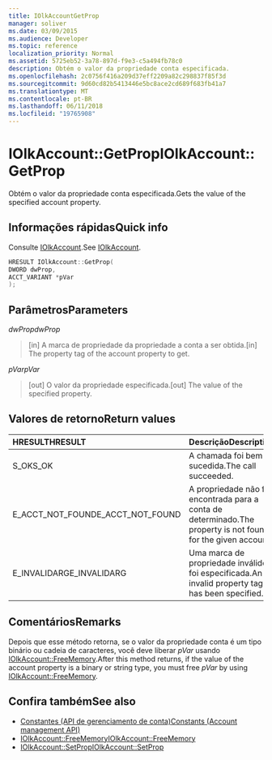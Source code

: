 ```yaml
---
title: IOlkAccountGetProp
manager: soliver
ms.date: 03/09/2015
ms.audience: Developer
ms.topic: reference
localization_priority: Normal
ms.assetid: 5725eb52-3a78-897d-f9e3-c5a494fb78c0
description: Obtém o valor da propriedade conta especificada.
ms.openlocfilehash: 2c0756f416a209d37eff2209a82c298837f85f3d
ms.sourcegitcommit: 9d60cd82b5413446e5bc8ace2cd689f683fb41a7
ms.translationtype: MT
ms.contentlocale: pt-BR
ms.lasthandoff: 06/11/2018
ms.locfileid: "19765908"
---
```

# <a name="iolkaccountgetprop"></a><span data-ttu-id="8893d-103">IOlkAccount::GetProp</span><span class="sxs-lookup"><span data-stu-id="8893d-103">IOlkAccount::GetProp</span></span>

<span data-ttu-id="8893d-104">Obtém o valor da propriedade conta especificada.</span><span class="sxs-lookup"><span data-stu-id="8893d-104">Gets the value of the specified account property.</span></span>
  
## <a name="quick-info"></a><span data-ttu-id="8893d-105">Informações rápidas</span><span class="sxs-lookup"><span data-stu-id="8893d-105">Quick info</span></span>

<span data-ttu-id="8893d-106">Consulte [IOlkAccount](iolkaccount.md).</span><span class="sxs-lookup"><span data-stu-id="8893d-106">See [IOlkAccount](iolkaccount.md).</span></span>
  
```cpp
HRESULT IOlkAccount::GetProp(  
DWORD dwProp, 
ACCT_VARIANT *pVar 
);
```

## <a name="parameters"></a><span data-ttu-id="8893d-107">Parâmetros</span><span class="sxs-lookup"><span data-stu-id="8893d-107">Parameters</span></span>

<span data-ttu-id="8893d-108">_dwProp_</span><span class="sxs-lookup"><span data-stu-id="8893d-108">_dwProp_</span></span>
  
> <span data-ttu-id="8893d-109">[in] A marca de propriedade da propriedade a conta a ser obtida.</span><span class="sxs-lookup"><span data-stu-id="8893d-109">[in] The property tag of the account property to get.</span></span>
    
<span data-ttu-id="8893d-110">_pVar_</span><span class="sxs-lookup"><span data-stu-id="8893d-110">_pVar_</span></span>
  
> <span data-ttu-id="8893d-111">[out] O valor da propriedade especificada.</span><span class="sxs-lookup"><span data-stu-id="8893d-111">[out] The value of the specified property.</span></span>
    
## <a name="return-values"></a><span data-ttu-id="8893d-112">Valores de retorno</span><span class="sxs-lookup"><span data-stu-id="8893d-112">Return values</span></span>

|<span data-ttu-id="8893d-113">**HRESULT**</span><span class="sxs-lookup"><span data-stu-id="8893d-113">**HRESULT**</span></span>|<span data-ttu-id="8893d-114">**Descrição**</span><span class="sxs-lookup"><span data-stu-id="8893d-114">**Description**</span></span>|
|:-----|:-----|
|<span data-ttu-id="8893d-115">S_OK</span><span class="sxs-lookup"><span data-stu-id="8893d-115">S_OK</span></span>  <br/> |<span data-ttu-id="8893d-116">A chamada foi bem-sucedida.</span><span class="sxs-lookup"><span data-stu-id="8893d-116">The call succeeded.</span></span>  <br/> |
|<span data-ttu-id="8893d-117">E_ACCT_NOT_FOUND</span><span class="sxs-lookup"><span data-stu-id="8893d-117">E_ACCT_NOT_FOUND</span></span>  <br/> |<span data-ttu-id="8893d-118">A propriedade não foi encontrada para a conta de determinado.</span><span class="sxs-lookup"><span data-stu-id="8893d-118">The property is not found for the given account.</span></span>  <br/> |
|<span data-ttu-id="8893d-119">E_INVALIDARG</span><span class="sxs-lookup"><span data-stu-id="8893d-119">E_INVALIDARG</span></span>  <br/> |<span data-ttu-id="8893d-120">Uma marca de propriedade inválido foi especificada.</span><span class="sxs-lookup"><span data-stu-id="8893d-120">An invalid property tag has been specified.</span></span>  <br/> |
   
## <a name="remarks"></a><span data-ttu-id="8893d-121">Comentários</span><span class="sxs-lookup"><span data-stu-id="8893d-121">Remarks</span></span>

<span data-ttu-id="8893d-122">Depois que esse método retorna, se o valor da propriedade conta é um tipo binário ou cadeia de caracteres, você deve liberar *pVar* usando [IOlkAccount::FreeMemory](iolkaccount-freememory.md).</span><span class="sxs-lookup"><span data-stu-id="8893d-122">After this method returns, if the value of the account property is a binary or string type, you must free  *pVar*  by using [IOlkAccount::FreeMemory](iolkaccount-freememory.md).</span></span>
  
## <a name="see-also"></a><span data-ttu-id="8893d-123">Confira também</span><span class="sxs-lookup"><span data-stu-id="8893d-123">See also</span></span>

- [<span data-ttu-id="8893d-124">Constantes (API de gerenciamento de conta)</span><span class="sxs-lookup"><span data-stu-id="8893d-124">Constants (Account management API)</span></span>](constants-account-management-api.md) 
- [<span data-ttu-id="8893d-125">IOlkAccount::FreeMemory</span><span class="sxs-lookup"><span data-stu-id="8893d-125">IOlkAccount::FreeMemory</span></span>](iolkaccount-freememory.md)  
- [<span data-ttu-id="8893d-126">IOlkAccount::SetProp</span><span class="sxs-lookup"><span data-stu-id="8893d-126">IOlkAccount::SetProp</span></span>](iolkaccount-setprop.md)

